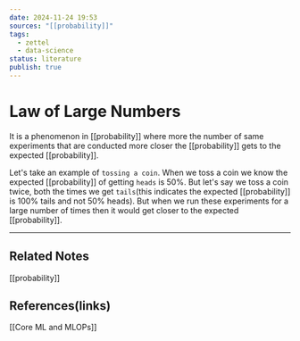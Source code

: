 ```yaml
---
date: 2024-11-24 19:53
sources: "[[probability]]"
tags:
  - zettel
  - data-science
status: literature
publish: true
---
```

# Law of Large Numbers

It is a phenomenon in [[probability]] where more the number of same experiments that are conducted more closer the [[probability]] gets to the expected [[probability]]. 

Let's take an example of `tossing a coin`. When we toss a coin we know the expected [[probability]] of getting `heads` is 50%. But let's say we toss a coin twice, both the times we get `tails`(this indicates the expected [[probability]] is 100% tails and not 50% heads). But when we run these experiments for a large number of times then it would get closer to the expected [[probability]]. 

---
## Related Notes
[[probability]]

## References(links)
[[Core ML and MLOPs]]